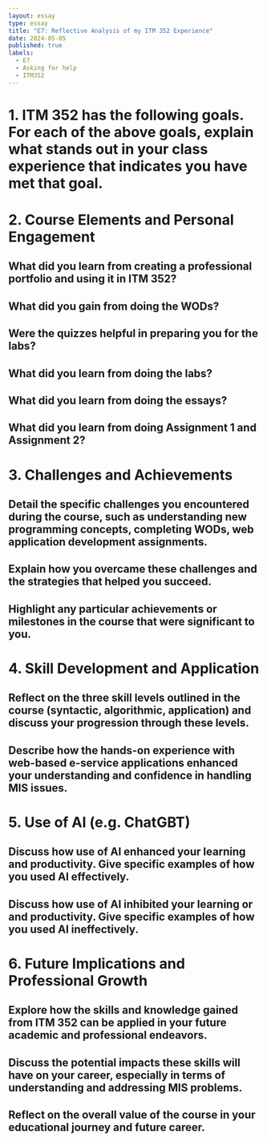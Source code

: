 ```yaml
---
layout: essay
type: essay
title: "E7: Reflective Analysis of my ITM 352 Experience"
date: 2024-05-05
published: true
labels:
  - E7
  - Asking for help
  - ITM352
---
```


# 1. ITM 352 has the following goals. For each of the above goals, explain what stands out in your class experience that indicates you have met that goal.
<p></p>

# 2. Course Elements and Personal Engagement
<h2> What did you learn from creating a professional portfolio and using it in ITM 352? </h2>
<p></p>
<h2> What did you gain from doing the WODs?</h2>
<p></p>
<h2>Were the quizzes helpful in preparing you for the labs?</h2>
<p></p>
<h2>What did you learn from doing the labs?</h2>
<p></p>
<h2>What did you learn from doing the essays?</h2>
<p></p>
<h2>What did you learn from doing Assignment 1 and Assignment 2?</h2>
<p></p>

# 3. Challenges and Achievements
<h2> Detail the specific challenges you encountered during the course, such as understanding new programming concepts, completing WODs, web application development assignments.</h2>
<p></p>
<h2>Explain how you overcame these challenges and the strategies that helped you succeed.</h2>
<p></p>
<h2>Highlight any particular achievements or milestones in the course that were significant to you.</h2>
<p></p>

# 4. Skill Development and Application
<h2>Reflect on the three skill levels outlined in the course (syntactic, algorithmic, application) and discuss your progression through these levels.</h2>
<p></p>
<h2>Describe how the hands-on experience with web-based e-service applications enhanced your understanding and confidence in handling MIS issues.</h2>
<p></p>

# 5. Use of AI (e.g. ChatGBT)
<h2> Discuss how use of AI enhanced your learning and productivity. Give specific examples of how you used AI effectively.</h2>
<p></p>
<h2>Discuss how use of AI inhibited your learning or and productivity. Give specific examples of how you used AI ineffectively.</h2>
<p></p>

# 6. Future Implications and Professional Growth
<h2>Explore how the skills and knowledge gained from ITM 352 can be applied in your future academic and professional endeavors.</h2>
<p></p>
<h2>Discuss the potential impacts these skills will have on your career, especially in terms of understanding and addressing MIS problems.</h2>
<p></p>
<h2>Reflect on the overall value of the course in your educational journey and future career.</h2>
<p></p>



